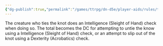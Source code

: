 ```yaml
---
{"dg-publish":true,"permalink":"/games/ttrpg/dn-d5e/player-aids/rules/tying-knots/","tags":["TTRPG/DND/5e","Rules"],"noteIcon":""}
---
```



The creature who ties the knot does an Intelligence (Sleight of Hand) check when doing so. The total becomes the DC for attempting to untie the know using a Intelligence (Sleight of Hand) check, or an attempt to slip out of the knot using a Dexterity (Acrobatics) check.
